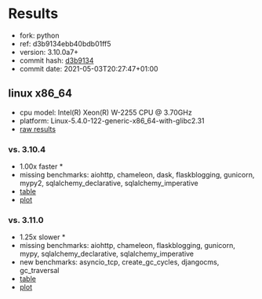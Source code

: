 # Results

- fork: python
- ref: d3b9134ebb40bdb01ff5
- version: 3.10.0a7+
- commit hash: [d3b9134](https://github.com/python/cpython/commit/d3b9134)
- commit date: 2021-05-03T20:27:47+01:00

## linux x86_64

- cpu model: Intel(R) Xeon(R) W-2255 CPU @ 3.70GHz
- platform: Linux-5.4.0-122-generic-x86_64-with-glibc2.31
- [raw results](bm-20210503-linux-x86_64-python-d3b9134ebb40bdb01ff5-3.10.0a7%2B-d3b9134.json)

### vs. 3.10.4

- 1.00x faster \*
- missing benchmarks: aiohttp, chameleon, dask, flaskblogging, gunicorn, mypy2, sqlalchemy_declarative, sqlalchemy_imperative
- [table](bm-20210503-linux-x86_64-python-d3b9134ebb40bdb01ff5-3.10.0a7%2B-d3b9134-vs-3.10.4.md)
- [plot](bm-20210503-linux-x86_64-python-d3b9134ebb40bdb01ff5-3.10.0a7%2B-d3b9134-vs-3.10.4.png)

### vs. 3.11.0

- 1.25x slower \*
- missing benchmarks: aiohttp, chameleon, flaskblogging, gunicorn, mypy, sqlalchemy_declarative, sqlalchemy_imperative
- new benchmarks: asyncio_tcp, create_gc_cycles, djangocms, gc_traversal
- [table](bm-20210503-linux-x86_64-python-d3b9134ebb40bdb01ff5-3.10.0a7%2B-d3b9134-vs-3.11.0.md)
- [plot](bm-20210503-linux-x86_64-python-d3b9134ebb40bdb01ff5-3.10.0a7%2B-d3b9134-vs-3.11.0.png)

